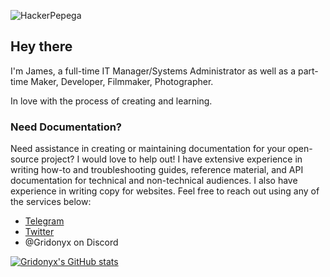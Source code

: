 ![HackerPepega](https://gridonyx.com/assets/img/hackerpepega.gif)

## Hey there
I'm James, a full-time IT Manager/Systems Administrator as well as a part-time Maker, Developer, Filmmaker, Photographer.

In love with the process of creating and learning.

### Need Documentation?

Need assistance in creating or maintaining documentation for your open-source project? I would love to help out! I have extensive experience in writing how-to and troubleshooting guides, reference material, and API documentation for technical and non-technical audiences. I also have experience in writing copy for websites. Feel free to reach out using any of the services below:
- [Telegram](https://t.me/gridonyx)
- [Twitter](https://twitter.com/jamesmontour)
- @Gridonyx on Discord

[![Gridonyx's GitHub stats](https://github-readme-stats.vercel.app/api?username=Gridonyx&theme=synthwave&count_private=true&show_icons=true)](https://github.com/anuraghazra/github-readme-stats)
